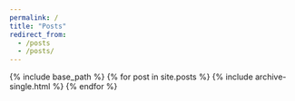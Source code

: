 ```yaml
---
permalink: /
title: "Posts"
redirect_from: 
  - /posts
  - /posts/
---
```


{% include base_path %}
{% for post in site.posts %}
  {% include archive-single.html %}
{% endfor %}

